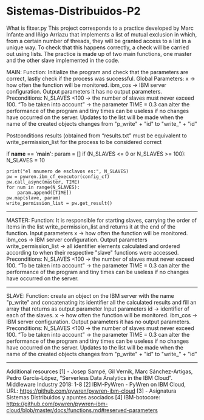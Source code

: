 # Sistemas-Distribuidos-P2

What is fitxer.py
This project corresponds to a practice developed by Marc Infante and Iñigo Arriazu that implements a list of mutual exclusion in which, from a certain number of threads, they will be granted access to a list in a unique way. To check that this happens correctly, a check will be carried out using lists.
The practice is made up of two main functions, one master and the other slave implemented in the code.


MAIN:
Function: Initialize the program and check that the parameters are correct, lastly check if the process was successful.
Global Parameters:
x → how often the function will be monitored.
ibm_cos → IBM server configuration.
Output parameters
it has no output parameters.
Preconditions:
N_SLAVES <100 → the number of slaves must never exceed 100.
“To be taken into account” → the parameter TIME = 0.3 can alter the performance of the program and tiny times can be useless if no changes have occurred on the server.
Updates to the list will be made when the name of the created objects changes from "p_write" + "id" to "write_" + "id"

Postconditions
results (obtained from “results.txt” must be equivalent to write_permission_list for the process to be considered correct

if __name__ == '__main__':
    param = []
    if (N_SLAVES <= 0 or N_SLAVES >= 100):
        N_SLAVES = 10

    print("el nnumero de esclavos es:", N_SLAVES)
    pw = pywren.ibm_cf_executor(config_cf)
    pw.call_async(master, TIME)
    for num in range(N_SLAVES):
        param.append([TIME])
    pw.map(slave, param)
    write_permission_list = pw.get_result()
------------------------------------------------------------------------------------------------------------------------------------------
MASTER:
Function: It is responsible for starting slaves, carrying the order of items in the list write_permission_list and returns it at the end of the function.
Input parameters
x → how often the function will be monitored.
ibm_cos → IBM server configuration.
Output parameters
write_permission_list → all identifier elements calculated and ordered according to when their respective "slave" functions were accessed.
Preconditions:
N_SLAVES <100 → the number of slaves must never exceed 100.
“To be taken into account” → the parameter TIME = 0.3 can alter the performance of the program and tiny times can be useless if no changes have occurred on the server.


  ----------------------------------------------------------------------------------------------------------------------------------

SLAVE:
Function: create an object on the IBM server with the name "p_write" and concatenating its identifier all the calculated results and fill an array that returns as output parameter
Input parameters
id → identifier of each of the slaves.
x → how often the function will be monitored.
ibm_cos → IBM server configuration.
Output parameters
it has no output parameters.
Preconditions:
N_SLAVES <100 → the number of slaves must never exceed 100.
“To be taken into account” → the parameter TIME = 0.3 can alter the performance of the program and tiny times can be useless if no changes have occurred on the server.
Updates to the list will be made when the name of the created objects changes from "p_write" + "id" to "write_" + "id"


--------------------------------------------------------------------------------------------------------------------------------------

Additional resources
[1] - Josep Sampé, Gil Vernik, Marc Sánchez-Artigas, Pedro García-López, “Serverless Data Analytics in the IBM Cloud”. Middleware Industry 2018: 1-8 
[2] IBM-PyWren - PyWren on IBM Cloud, URL: https://github.com/pywren/pywren-ibm-cloud
[3] - Asignatura Sistemas Distribuidos y apuntes asociados
[4] IBM-botocore: https://github.com/pywren/pywren-ibm-cloud/blob/master/docs/functions.md#reserved-parameters 
